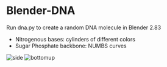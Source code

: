 # Blender-DNA

Run dna.py to create a random DNA molecule in Blender 2.83 
- Nitrogenous bases: cylinders of different colors  
- Sugar Phosphate backbone: NUMBS curves

![side](https://user-images.githubusercontent.com/37351071/125699855-99193caf-f20c-444e-8b78-5e10c1c845af.png)
![bottomup](https://user-images.githubusercontent.com/37351071/125699850-33cb003e-ee29-450c-9e3d-eb4cf7edce62.png)

